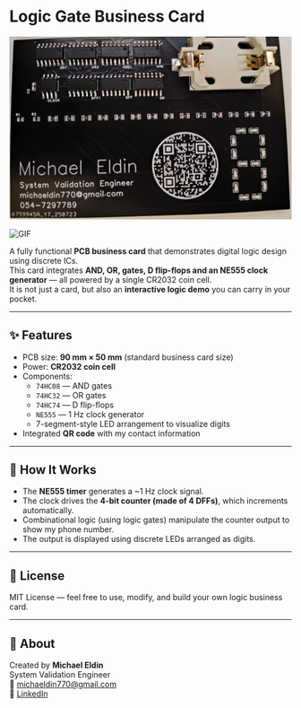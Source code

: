 # Logic Gate Business Card

![Business Card Front](Photos/front.jpeg)

![GIF](demonstration_gif.gif)

A fully functional **PCB business card** that demonstrates digital logic design using discrete ICs.  
This card integrates **AND, OR, gates, D flip-flops and an NE555 clock generator** — all powered by a single CR2032 coin cell.  
It is not just a card, but also an **interactive logic demo** you can carry in your pocket.

---

## ✨ Features
- PCB size: **90 mm × 50 mm** (standard business card size)  
- Power: **CR2032 coin cell**  
- Components:
  - `74HC08` — AND gates  
  - `74HC32` — OR gates  
  - `74HC74` — D flip-flops  
  - `NE555` — 1 Hz clock generator  
  - 7-segment-style LED arrangement to visualize digits  
- Integrated **QR code** with my contact information  

---

## 🧩 How It Works
- The **NE555 timer** generates a ~1 Hz clock signal.  
- The clock drives the **4-bit counter (made of 4 DFFs)**, which increments automatically.
- Combinational logic (using logic gates) manipulate the counter output to show my phone number.
- The output is displayed using discrete LEDs arranged as digits.  

---
## 📜 License
MIT License — feel free to use, modify, and build your own logic business card.

---

## 🙋 About
Created by **Michael Eldin**  
System Validation Engineer  
📧 michaeldin770@gmail.com  
🔗 [LinkedIn](https://www.linkedin.com/in/michael-eldin-37a20b162/)
